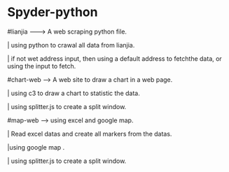 # Spyder-python
#lianjia ---> A web scraping python file.

   | using python to crawal all data from lianjia.

   | if not wet address input, then using a default address to fetchthe data, or using the input to fetch.

#chart-web --> A web site to draw a chart in a web page.

   | using c3 to draw a chart to   statistic the data.

   | using splitter.js to create a split window.

#map-web --> using excel and google map.

   | Read excel datas and create all markers from the datas.

   |using google map .

   | using splitter.js to create a split window.
